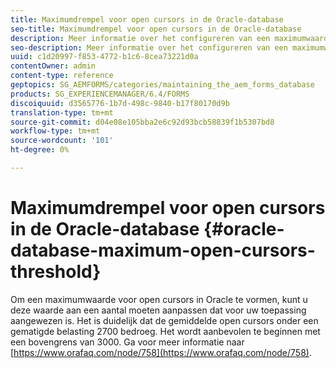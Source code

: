 ```yaml
---
title: Maximumdrempel voor open cursors in de Oracle-database
seo-title: Maximumdrempel voor open cursors in de Oracle-database
description: Meer informatie over het configureren van een maximumwaarde voor open cursors in Oracle.
seo-description: Meer informatie over het configureren van een maximumwaarde voor open cursors in Oracle.
uuid: c1d20997-f853-4772-b1c6-8cea73221d0a
contentOwner: admin
content-type: reference
geptopics: SG_AEMFORMS/categories/maintaining_the_aem_forms_database
products: SG_EXPERIENCEMANAGER/6.4/FORMS
discoiquuid: d3565776-1b7d-498c-9840-b17f80170d9b
translation-type: tm+mt
source-git-commit: d04e08e105bba2e6c92d93bcb58839f1b5307bd8
workflow-type: tm+mt
source-wordcount: '101'
ht-degree: 0%

---
```



# Maximumdrempel voor open cursors in de Oracle-database {#oracle-database-maximum-open-cursors-threshold}

Om een maximumwaarde voor open cursors in Oracle te vormen, kunt u deze waarde aan een aantal moeten aanpassen dat voor uw toepassing aangewezen is. Het is duidelijk dat de gemiddelde open cursors onder een gematigde belasting 2700 bedroeg. Het wordt aanbevolen te beginnen met een bovengrens van 3000. Ga voor meer informatie naar [https://www.orafaq.com/node/758](https://www.orafaq.com/node/758).
